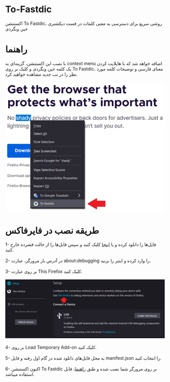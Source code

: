 # To-Fastdic
اکستنشن To Fastdic، روشی سریع برای دسترسی به معنی کلمات در فست دیکشنری حین وبگردی

# راهنما
با نصب این اکستنشن، گزینه‌ای به context menu اضافه خواهد شد که با هایلایت کردن یک کلمه حین وبگردی و کلیک بر روی To Fastdic، معنای فارسی و توضیحات کلمه مورد نظر را در تب جدید مشاهده خواهید کرد.
<br/><br/>![To Fastdic](https://github.com/Shahnazi2002/To-Fastdic/blob/master/screenshots/0.png?raw=true)

# طریقه نصب در فایرفاکس
1- فایل‌ها را دانلود کرده و یا [اینجا](https://github.com/Shahnazi2002/To-Fastdic/archive/refs/heads/master.zip) کلیک کنید و سپس فایل‌ها را از حالت فشرده خارج کنید.<br/><br/>
2- در آدرس بار مرورگر، عبارت about:debugging را وارد کرده و اینتر را بزنید.<br/><br/>
3- بر روی عبارت This Firefox کلیک کنید.<br/><br/>
![guide](https://github.com/Shahnazi2002/To-Fastdic/blob/master/guide/step-3.png?raw=true)<br/><br/>
4- بر روی Load Temporary Add-on کلیک کنید.<br/><br/>
5- به محل فایل‌های دانلود شده در گام اول رفته و فایل manifest.json را انتخاب کنید.<br/><br/>
6- اکنون اکستنشن To Fastdic بر روی مرورگر شما نصب شده و طبق [راهنما](https://github.com/Shahnazi2002/To-Fastdic#%D8%B1%D8%A7%D9%87%D9%86%D9%85%D8%A7)، قابل استفاده میباشد.
